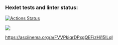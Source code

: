 ### Hexlet tests and linter status:
[![Actions Status](https://github.com/Yagamama/python-project-50/actions/workflows/hexlet-check.yml/badge.svg)](https://github.com/Yagamama/python-project-50/actions)

<a href="https://codeclimate.com/github/Yagamama/python-project-50/maintainability"><img src="https://api.codeclimate.com/v1/badges/6b3700ce925a1aa71f34/maintainability" /></a>

https://asciinema.org/a/FVVPkiqrDPxgQEFizHi15ILqI
